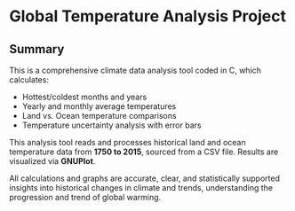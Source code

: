 # Global Temperature Analysis Project 

## Summary

This is a comprehensive climate data analysis tool coded in C, which calculates:

- Hottest/coldest months and years
- Yearly and monthly average temperatures
- Land vs. Ocean temperature comparisons
- Temperature uncertainty analysis with error bars

This analysis tool reads and processes historical land and ocean temperature data from **1750 to 2015**, sourced from a CSV file. Results are visualized via **GNUPlot**.

All calculations and graphs are accurate, clear, and statistically supported insights into historical changes in climate and trends, understanding the progression and trend of global warming. 
